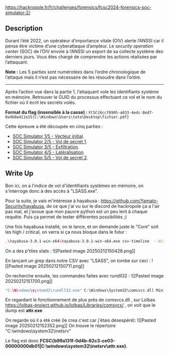 
https://hackropole.fr/fr/challenges/forensics/fcsc2024-forensics-soc-simulator-2/

## Description

Durant l’été 2022, un opérateur d’importance vitale (OIV) alerte l’ANSSI car il pense être victime d’une cyberattaque d’ampleur. Le _security operation center_ (SOC) de l’OIV envoie à l’ANSSI un export de sa collecte système des derniers jours. Vous êtes chargé de comprendre les actions réalisées par l’attaquant.

**Note :** Les 5 parties sont numérotées dans l’ordre chronologique de l’attaque mais il n’est pas nécessaire de les résoudre dans l’ordre.

---

Après l’action vue dans la partie 1, l’attaquant vole les identifiants système en mémoire. Retrouver le GUID du processus effectuant ce vol et le nom du fichier où il écrit les secrets volés.

**Format du flag (insensible à la casse) :** `FCSC{6ccf8905-a033-4edc-8ed7-0a4b0a411e15|C:\Windows\Users\toto\Desktop\fichier.pdf}`

Cette épreuve a été découpée en cinq parties :

- [SOC Simulator 1/5 - Vecteur initial](https://hackropole.fr/fr/challenges/forensics/fcsc2024-forensics-soc-simulator-1/).
- [SOC Simulator 2/5 - Vol de secret 1](https://hackropole.fr/fr/challenges/forensics/fcsc2024-forensics-soc-simulator-2/).
- [SOC Simulator 3/5 - Exfiltration](https://hackropole.fr/fr/challenges/forensics/fcsc2024-forensics-soc-simulator-3/).
- [SOC Simulator 4/5 - Latéralisation](https://hackropole.fr/fr/challenges/forensics/fcsc2024-forensics-soc-simulator-4/).
- [SOC Simulator 5/5 - Vol de secret 2](https://hackropole.fr/fr/challenges/forensics/fcsc2024-forensics-soc-simulator-5/).

## Write Up

Bon ici, on a l'indice de vol d'identifiants systèmes en mémoire, on s'interroge donc à des accès à "LSASS.exe".

Pour la suite, je vais m'intéresse à hayabusa : https://github.com/Yamato-Security/hayabusa, de ce que j'ai vu sur le discord de hackropole ça a l'air pas mal, et j'avoue que mon pauvre python est un peu lent à chaque requête. Puis ça permet de tester différentes possibilités ;)

Une fois hayabusa installé, on le lance, et on demande juste le "Core" soit les high / critical, on verra si ça nous bloque dans le futur :
```sh
.\hayabusa-3.0.1-win-x64\hayabusa-3.0.1-win-x64.exe csv-timeline  --directory .\soc_events\soc_events\ -o timeline.csv
```

On a des p'tites stats : 
![[Pasted image 20250212150428.png]]

En lançant un grep dans notre CSV avec "LSASS", on tombe sur ceci :
![[Pasted image 20250212150711.png]]

On recherche ensuite, les commandes faites avec rundll32 :
![[Pasted image 20250212151700.png]]
```c
"C:\Windows\system32\rundll32.exe" C:\Windows\System32\comsvcs.dll MiniDump 652 attr.exe full 
```
En regardant le fonctionnement de plus près de comsvcs.dll , sur Lolbas https://lolbas-project.github.io/lolbas/Libraries/comsvcs/ , on voit que le dump est **attr.exe**

On regarde où il a été créé (le crea c'est car j'étais désespéré):
![[Pasted image 20250212152352.png]]
On trouve le répertoire "C:\windows\system32\inetsrv\"

Le flag est donc **FCSC{b99a131f-0d4b-62c3-ce03-00000000db01|C:\windows\system32\inetsrv\attr.exe}**.